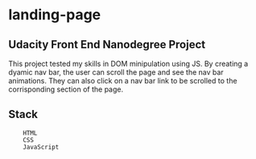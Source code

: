 # landing-page

## Udacity Front End Nanodegree Project

This project tested my skills in DOM minipulation using JS.
By creating a dyamic nav bar, the user can scroll the page and see the 
nav bar animations. They can also click on a nav bar link to be scrolled to 
the corrisponding section of the page. 

## Stack
```
    HTML
    CSS
    JavaScript
```
